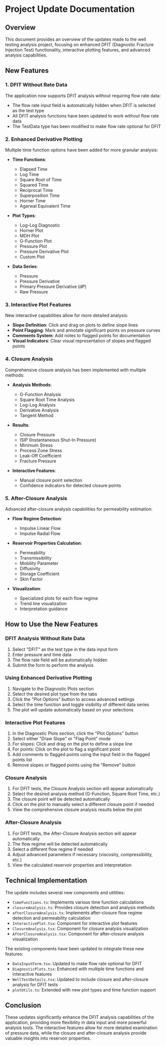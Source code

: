 # Project Update Documentation

## Overview

This document provides an overview of the updates made to the well testing analysis project, focusing on enhanced DFIT (Diagnostic Fracture Injection Test) functionality, interactive plotting features, and advanced analysis capabilities.

## New Features

### 1. DFIT Without Rate Data

The application now supports DFIT analysis without requiring flow rate data:

- The flow rate input field is automatically hidden when DFIT is selected as the test type
- All DFIT analysis functions have been updated to work without flow rate data
- The TestData type has been modified to make flow rate optional for DFIT

### 2. Enhanced Derivative Plotting

Multiple time function options have been added for more granular analysis:

- **Time Functions**: 
  - Elapsed Time
  - Log Time
  - Square Root of Time
  - Squared Time
  - Reciprocal Time
  - Superposition Time
  - Horner Time
  - Agarwal Equivalent Time

- **Plot Types**:
  - Log-Log Diagnostic
  - Horner Plot
  - MDH Plot
  - G-Function Plot
  - Pressure Plot
  - Pressure Derivative Plot
  - Custom Plot

- **Data Series**:
  - Pressure
  - Pressure Derivative
  - Primary Pressure Derivative (dP)
  - Raw Pressure

### 3. Interactive Plot Features

New interactive capabilities allow for more detailed analysis:

- **Slope Definition**: Click and drag on plots to define slope lines
- **Point Flagging**: Mark and annotate significant points on pressure curves
- **Comments System**: Add notes to flagged points for documentation
- **Visual Indicators**: Clear visual representation of slopes and flagged points

### 4. Closure Analysis

Comprehensive closure analysis has been implemented with multiple methods:

- **Analysis Methods**:
  - G-Function Analysis
  - Square Root Time Analysis
  - Log-Log Analysis
  - Derivative Analysis
  - Tangent Method

- **Results**:
  - Closure Pressure
  - ISIP (Instantaneous Shut-In Pressure)
  - Minimum Stress
  - Process Zone Stress
  - Leak-Off Coefficient
  - Fracture Pressure

- **Interactive Features**:
  - Manual closure point selection
  - Confidence indicators for detected closure points

### 5. After-Closure Analysis

Advanced after-closure analysis capabilities for permeability estimation:

- **Flow Regime Detection**:
  - Impulse Linear Flow
  - Impulse Radial Flow

- **Reservoir Properties Calculation**:
  - Permeability
  - Transmissibility
  - Mobility Parameter
  - Diffusivity
  - Storage Coefficient
  - Skin Factor

- **Visualization**:
  - Specialized plots for each flow regime
  - Trend line visualization
  - Interpretation guidance

## How to Use the New Features

### DFIT Analysis Without Rate Data

1. Select "DFIT" as the test type in the data input form
2. Enter pressure and time data
3. The flow rate field will be automatically hidden
4. Submit the form to perform the analysis

### Using Enhanced Derivative Plotting

1. Navigate to the Diagnostic Plots section
2. Select the desired plot type from the tabs
3. Click the "Plot Options" button to access advanced settings
4. Select the time function and toggle visibility of different data series
5. The plot will update automatically based on your selections

### Interactive Plot Features

1. In the Diagnostic Plots section, click the "Plot Options" button
2. Select either "Draw Slope" or "Flag Point" mode
3. For slopes: Click and drag on the plot to define a slope line
4. For points: Click on the plot to flag a significant point
5. Add comments to flagged points using the input field in the flagged points list
6. Remove slopes or flagged points using the "Remove" button

### Closure Analysis

1. For DFIT tests, the Closure Analysis section will appear automatically
2. Select the desired analysis method (G-Function, Square Root Time, etc.)
3. The closure point will be detected automatically
4. Click on the plot to manually select a different closure point if needed
5. View the comprehensive closure analysis results below the plot

### After-Closure Analysis

1. For DFIT tests, the After-Closure Analysis section will appear automatically
2. The flow regime will be detected automatically
3. Select a different flow regime if needed
4. Adjust advanced parameters if necessary (viscosity, compressibility, etc.)
5. View the calculated reservoir properties and interpretation

## Technical Implementation

The update includes several new components and utilities:

- `timeFunctions.ts`: Implements various time function calculations
- `closureAnalysis.ts`: Provides closure detection and analysis methods
- `afterClosureAnalysis.ts`: Implements after-closure flow regime detection and permeability calculation
- `InteractivePlot.tsx`: Component for interactive plot features
- `ClosureAnalysis.tsx`: Component for closure analysis visualization
- `AfterClosureAnalysis.tsx`: Component for after-closure analysis visualization

The existing components have been updated to integrate these new features:

- `DataInputForm.tsx`: Updated to make flow rate optional for DFIT
- `DiagnosticPlots.tsx`: Enhanced with multiple time functions and interactive features
- `WellTestDetails.tsx`: Updated to include closure and after-closure analysis for DFIT tests
- `plotUtils.ts`: Extended with new plot types and time function support

## Conclusion

These updates significantly enhance the DFIT analysis capabilities of the application, providing more flexibility in data input and more powerful analysis tools. The interactive features allow for more detailed examination of pressure data, while the closure and after-closure analysis provide valuable insights into reservoir properties.

